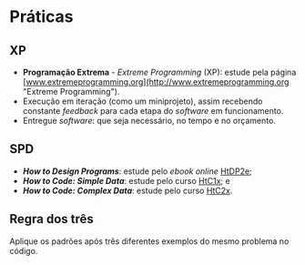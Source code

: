 # Práticas

## XP

* **Programação Extrema** - _Extreme Programming_ (XP): estude pela página
  [www.extremeprogramming.org](http://www.extremeprogramming.org "Extreme
  Programming").
* Execução em iteração (como um miniprojeto), assim recebendo constante
  _feedback_ para cada etapa do _software_ em funcionamento.
* Entregue _software_: que seja necessário, no tempo e no orçamento.

## SPD

* **_How to Design Programs_**: estude pelo _ebook online_
  [HtDP2e](http://www.ccs.neu.edu/home/matthias/HtDP2e "How to Design Programs,
  Second Edition");
* **_How to Code: Simple Data_**: estude pelo curso
  [HtC1x](https://www.edx.org/course/how-code-simple-data-ubcx-htc1x "How to
  Code: Simple Data"); e
* **_How to Code: Complex Data_**: estude pelo curso
  [HtC2x](https://www.edx.org/course/how-code-complex-data-ubcx-htc2x "How to
  Code: Complex Data").

## Regra dos três

Aplique os padrões após três diferentes exemplos do mesmo problema no código.
